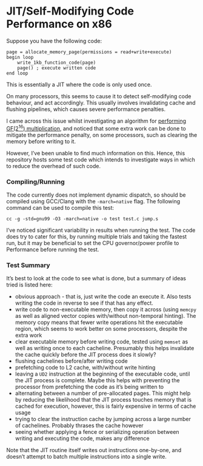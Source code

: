JIT/Self-Modifying Code Performance on x86
======

Suppose you have the following code:

```
page = allocate_memory_page(permissions = read+write+execute)
begin loop
	write_1kb_function_code(page)
	page() ; execute written code
end loop
```

This is essentially a JIT where the code is only used once.

On many processors, this seems to cause it to detect self-modifying code behaviour, and act accordingly. This usually involves invalidating cache and flushing pipelines, which causes severe performance penalties.

I came across this issue whilst investigating an algorithm for [performing GF(2<sup>16</sup>) multiplication](https://github.com/animetosho/ParPar/blob/master/xor_depends/info.md), and noticed that some extra work can be done to mitigate the performance penalty, on some processors, such as clearing the memory before writing to it.

However, I’ve been unable to find much information on this. Hence, this repository hosts some test code which intends to investigate ways in which to reduce the overhead of such code.

### Compiling/Running

The code currently does not implement dynamic dispatch, so should be compiled using GCC/Clang with the `-march=native` flag.
The following command can be used to compile this test:

```
cc -g -std=gnu99 -O3 -march=native -o test test.c jump.s
```

I’ve noticed significant variability in results when running the test. The code does try to cater for this, by running multiple trials and taking the fastest run, but it may be beneficial to set the CPU governor/power profile to Performance before running the test.

### Test Summary

It’s best to look at the code to see what is done, but a summary of ideas tried is listed here:

* obvious approach - that is, just write the code an execute it. Also tests writing the code in reverse to see if that has any effect.
* write code to non-executable memory, then copy it across (using `memcpy` as well as aligned vector copies with/without non-temporal hinting). The memory copy means that fewer write operations hit the executable region, which seems to work better on some processors, despite the extra work
* clear executable memory before writing code, tested using `memset` as well as writing once to each cacheline. Presumably this helps invalidate the cache quickly before the JIT process does it slowly?
* flushing cachelines before/after writing code
* prefetching code to L2 cache, with/without write hinting
* leaving a `UD2` instruction at the beginning of the executable code, until the JIT process is complete. Maybe this helps with preventing the processor from prefetching the code as it’s being written to
* alternating between a number of pre-allocated pages. This might help by reducing the likelihood that the JIT process touches memory that is cached for execution, however, this is fairly expensive in terms of cache usage
* trying to clear the instruction cache by jumping across a large number of cachelines. Probably thrases the cache however
* seeing whether applying a fence or serializing operation between writing and executing the code, makes any difference

Note that the JIT routine itself writes out instructions one-by-one, and doesn’t attempt to batch multiple instructions into a single write.
